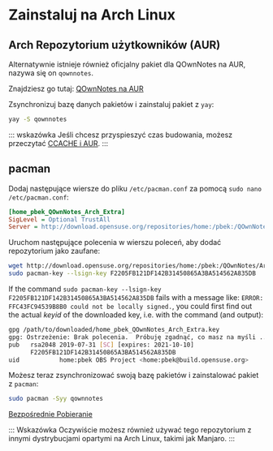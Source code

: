# Zainstaluj na Arch Linux

## Arch Repozytorium użytkowników (AUR)

Alternatywnie istnieje również oficjalny pakiet dla QOwnNotes na AUR, nazywa się on `qownnotes`.

Znajdziesz go tutaj: [QOwnNotes na AUR](https://aur.archlinux.org/packages/qownnotes)

Zsynchronizuj bazę danych pakietów i zainstaluj pakiet z `yay`:

```bash
yay -S qownnotes
```

::: wskazówka Jeśli chcesz przyspieszyć czas budowania, możesz przeczytać [CCACHE i AUR](https://www.reddit.com/r/archlinux/comments/6vez44/a_small_tip_if_you_compile_from_aur/).
:::

## pacman

Dodaj następujące wiersze do pliku `/etc/pacman.conf` za pomocą `sudo nano /etc/pacman.conf`:

```ini
[home_pbek_QOwnNotes_Arch_Extra]
SigLevel = Optional TrustAll
Server = http://download.opensuse.org/repositories/home:/pbek:/QOwnNotes/Arch_Extra/$arch
```

Uruchom następujące polecenia w wierszu poleceń, aby dodać repozytorium jako zaufane:

```bash
wget http://download.opensuse.org/repositories/home:/pbek:/QOwnNotes/Arch_Extra/x86_64/home_pbek_QOwnNotes_Arch_Extra.key -O - | sudo pacman-key --add -
sudo pacman-key --lsign-key F2205FB121DF142B31450865A3BA514562A835DB
```

If the command `sudo pacman-key --lsign-key F2205FB121DF142B31450865A3BA514562A835DB` fails with a message like: `ERROR: FFC43FC94539B8B0 could not be locally signed.`, you could first find out the actual _keyid_ of the downloaded key, i.e. with the command (and output):

```bash
gpg /path/to/downloaded/home_pbek_QOwnNotes_Arch_Extra.key
gpg: Ostrzeżenie: Brak polecenia.  Próbuję zgadnąć, co masz na myśli ...
pub   rsa2048 2019-07-31 [SC] [expires: 2021-10-10]
      F2205FB121DF142B31450865A3BA514562A835DB
uid           home:pbek OBS Project <home:pbek@build.opensuse.org>
```

Możesz teraz zsynchronizować swoją bazę pakietów i zainstalować pakiet z `pacman`:

```bash
sudo pacman -Syy qownnotes
```

[Bezpośrednie Pobieranie](https://download.opensuse.org/repositories/home:/pbek:/QOwnNotes/Arch_Extra)

::: Wskazówka
Oczywiście możesz również używać tego repozytorium z innymi dystrybucjami opartymi na Arch Linux, takimi jak Manjaro.
:::
